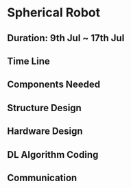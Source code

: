 # Spherical Robot

## Duration: 9th Jul ~ 17th Jul

## Time Line

## Components Needed

## Structure Design

## Hardware Design

## DL Algorithm Coding

## Communication
